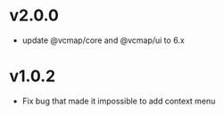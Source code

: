 # v2.0.0

- update @vcmap/core and @vcmap/ui to 6.x

# v1.0.2

- Fix bug that made it impossible to add context menu
